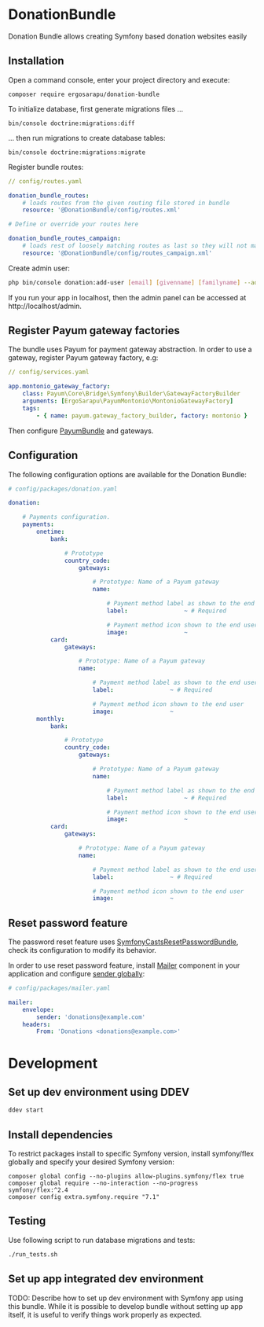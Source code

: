 # DonationBundle

Donation Bundle allows creating Symfony based donation websites easily

## Installation

Open a command console, enter your project directory and execute:

```console
composer require ergosarapu/donation-bundle
```

To initialize database, first generate migrations files ...

```console
bin/console doctrine:migrations:diff
```

... then run migrations to create database tables:

```console
bin/console doctrine:migrations:migrate
```

Register bundle routes:
```yaml
// config/routes.yaml

donation_bundle_routes:
    # loads routes from the given routing file stored in bundle
    resource: '@DonationBundle/config/routes.xml'

# Define or override your routes here

donation_bundle_routes_campaign:
    # loads rest of loosely matching routes as last so they will not match before the ones defined before
    resource: '@DonationBundle/config/routes_campaign.xml'
```

Create admin user:
```sh
php bin/console donation:add-user [email] [givenname] [familyname] --admin
```

If you run your app in localhost, then the admin panel can be accessed at http://localhost/admin.

## Register Payum gateway factories

The bundle uses Payum for payment gateway abstraction. In order to use a gateway, register Payum gateway factory, e.g:

```yaml
// config/services.yaml

app.montonio_gateway_factory:
    class: Payum\Core\Bridge\Symfony\Builder\GatewayFactoryBuilder
    arguments: [ErgoSarapu\PayumMontonio\MontonioGatewayFactory]
    tags:
        - { name: payum.gateway_factory_builder, factory: montonio }
```

Then configure [PayumBundle](https://github.com/Payum/PayumBundle) and gateways.

## Configuration

The following configuration options are available for the Donation Bundle:

```yaml
# config/packages/donation.yaml

donation:

    # Payments configuration.
    payments:
        onetime:
            bank:

                # Prototype
                country_code:
                    gateways:

                        # Prototype: Name of a Payum gateway
                        name:

                            # Payment method label as shown to the end user
                            label:                ~ # Required

                            # Payment method icon shown to the end user
                            image:                ~
            card:
                gateways:

                    # Prototype: Name of a Payum gateway
                    name:

                        # Payment method label as shown to the end user
                        label:                ~ # Required

                        # Payment method icon shown to the end user
                        image:                ~
        monthly:
            bank:

                # Prototype
                country_code:
                    gateways:

                        # Prototype: Name of a Payum gateway
                        name:

                            # Payment method label as shown to the end user
                            label:                ~ # Required

                            # Payment method icon shown to the end user
                            image:                ~
            card:
                gateways:

                    # Prototype: Name of a Payum gateway
                    name:

                        # Payment method label as shown to the end user
                        label:                ~ # Required

                        # Payment method icon shown to the end user
                        image:                ~
```

## Reset password feature
The password reset feature uses [SymfonyCastsResetPasswordBundle](https://github.com/symfonycasts/reset-password-bundle), check its configuration to modify its behavior.

In order to use reset password feature, install [Mailer](https://symfony.com/doc/current/mailer.html) component in your application and configure [sender globally](https://symfony.com/doc/current/mailer.html#configuring-emails-globally):
```yaml
# config/packages/mailer.yaml

mailer:
    envelope:
        sender: 'donations@example.com'
    headers:
        From: 'Donations <donations@example.com>'
```


# Development

## Set up dev environment using DDEV
```sh
ddev start
```

## Install dependencies

To restrict packages install to specific Symfony version, install symfony/flex globally and specify your desired Symfony version: 

```console
composer global config --no-plugins allow-plugins.symfony/flex true
composer global require --no-interaction --no-progress symfony/flex:^2.4
composer config extra.symfony.require "7.1"
```

## Testing
Use following script to run database migrations and tests:
```sh
./run_tests.sh
```

## Set up app integrated dev environment
TODO: Describe how to set up dev environment with Symfony app using this bundle. While it is possible to develop bundle without setting up app itself, it is useful to verify things work properly as expected.